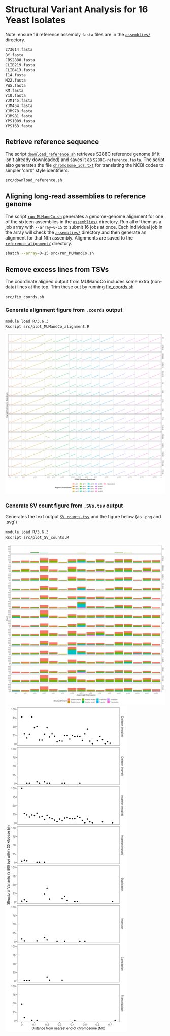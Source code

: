 # Structural Variant Analysis for 16 Yeast Isolates
Note: ensure 16 reference assembly `fasta` files are in the [`assemblies/`](assemblies/) directory.

```
273614.fasta
BY.fasta
CBS2888.fasta
CLIB219.fasta
CLIB413.fasta
I14.fasta
M22.fasta
PW5.fasta
RM.fasta
Y10.fasta
YJM145.fasta
YJM454.fasta
YJM978.fasta
YJM981.fasta
YPS1009.fasta
YPS163.fasta
```

## Retrieve reference sequence
The script [`download_reference.sh`](src/download_reference.sh) retrieves S288C reference genome
(if it isn't already downloaded) and saves it as `S288C-reference.fasta`. The script also generates
the file [`chromosome_ids.txt`](chromosome_ids.txt) for translating the NCBI codes to simpler 'chr#'
style identifiers.
```bash
src/download_reference.sh
```

## Aligning long-read assemblies to reference genome
The script [`run_MUMandCo.sh`](src/run_MUMandCo.sh) generates a genome-genome alignment for one
of the sixteen assemblies in the [`assemblies/`](assemblies/) directory. Run all of them as a
job array with `--array=0-15` to submit 16 jobs at once. Each individual job in the array will
check the [`assemblies/`](assemblies/) directory and then generate an alignment for that Nth
assembly. Alignments are saved to the [`reference_alignment/`](reference_alignment/) directory.
```bash
sbatch --array=0-15 src/run_MUMandCo.sh
```

## Remove excess lines from TSVs
The coordinate aligned output from MUMandCo includes some extra (non-data) lines at the top.
Trim these out by running [fix_coords.sh](src/fix_coords.sh)
```bash
src/fix_coords.sh
```

### Generate alignment figure from `.coords` output
```bash
module load R/3.6.3
Rscript src/plot_MUMandCo_alignment.R
```

![](reference_alignment/all-aligned-S288C.png)


### Generate SV count figure  from `.SVs.tsv` output
Generates the text output [`SV_counts.tsv`](reference_alignment/SV_counts.tsv) and the figure
below (as `.png` and .svg`)
```bash
module load R/3.6.3
Rscript src/plot_SV_counts.R
```

![](reference_alignment/SV_counts.png)
![](reference_alignment/SV_bins.png)